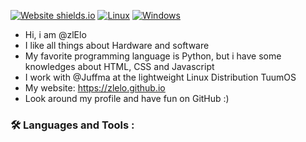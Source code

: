 [![Website shields.io](https://img.shields.io/website-up-down-green-red/http/shields.io.svg)](https://zlelo.github.io)
[![Linux](https://svgshare.com/i/Zhy.svg)](https://svgshare.com/i/Zhy.svg)
[![Windows](https://svgshare.com/i/ZhY.svg)](https://svgshare.com/i/ZhY.svg)


- Hi, i am @zlElo
- I like all things about Hardware and software
- My favorite programming language is Python, but i have some knowledges about HTML, CSS and Javascript
- I work with @Juffma at the lightweight Linux Distribution TuumOS
- My website: https://zlelo.github.io 
- Look around my profile and have fun on GitHub :)


### :hammer_and_wrench: Languages and Tools :

<!---
zlElo/zlElo is a ✨ special ✨ repository because its `README.md` (this file) appears on your GitHub profile.
You can click the Preview link to take a look at your changes.
--->
